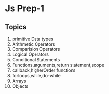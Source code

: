 
# Js Prep-1
 
 ## Topics
 <ol>
 <li>primitive Data types</li>
 <li>Arithmetic Operators</li>
 <li>Comparision Operators</li>
 <li>Logical Operators</li>
 <li>Conditional Statements</li>
 <li>Functions,arguments,return statement,scope</li>
 <li>callback,higherOrder functions</li>
 <li>forloops,while,do-while</li>
 <li>Arrays</li>
 <li>Objects</li>
 </ol>